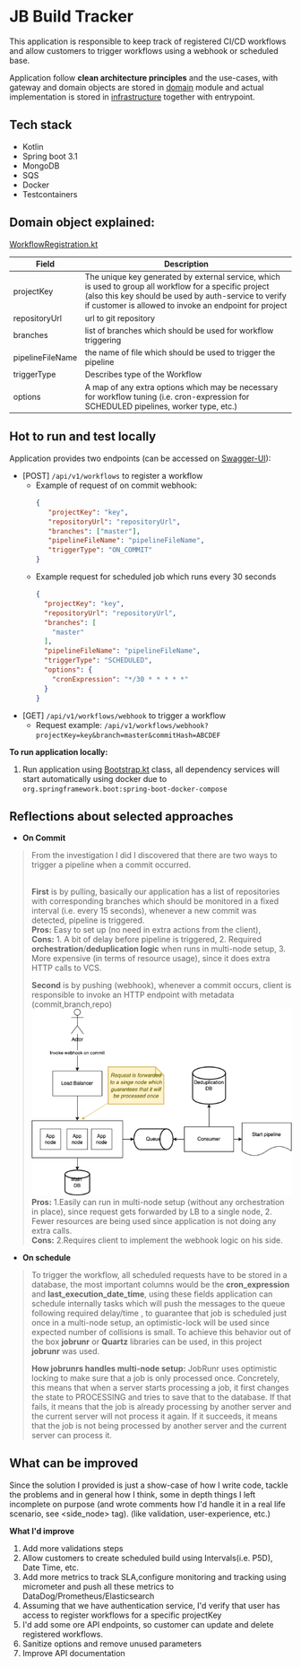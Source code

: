 # JB Build Tracker
This application is responsible to keep track of registered CI/CD workflows and 
allow customers to trigger workflows using a webhook or scheduled base.

Application follow **clean architecture principles** and the use-cases, with gateway and domain objects are stored in [domain](domain) module
and actual implementation is stored in [infrastructure](infrastructure) together with entrypoint.

## Tech stack
* Kotlin
* Spring boot 3.1
* MongoDB
* SQS
* Docker
* Testcontainers

## Domain object explained:
[WorkflowRegistration.kt](domain/src/main/kotlin/md/gvart/buildtracker/domain/entity/WorkflowRegistration.kt)

| Field            | Description                                                                                                                                                                                                               |
|------------------|---------------------------------------------------------------------------------------------------------------------------------------------------------------------------------------------------------------------------|
| projectKey       | The unique key generated by external service, which is used to group all workflow for a specific project (also this key should be used by auth-service to verify if customer is allowed to invoke an endpoint for project |
| repositoryUrl    | url to git repository                                                                                                                                                                                                     |
| branches         | list of branches which should be used for workflow triggering                                                                                                                                                             |
| pipelineFileName | the name of file which should be used to trigger the pipeline                                                                                                                                                             |
| triggerType      | Describes type of the Workflow                                                                                                                                                                                            |
| options          | A map of any extra options which may be necessary for workflow tuning (i.e. cron-expression for SCHEDULED pipelines, worker type, etc.)                                                                                   |
## Hot to run and test locally
Application provides two endpoints (can be accessed on [Swagger-UI](http://localhost:8080/documentation)):
- [POST] `/api/v1/workflows` to register a workflow
  - Example of request of on commit webhook:
    ```json
    {
       "projectKey": "key",
       "repositoryUrl": "repositoryUrl",
       "branches": ["master"],
       "pipelineFileName": "pipelineFileName",
       "triggerType": "ON_COMMIT"
    }
    ```
  - Example request for scheduled job which runs every 30 seconds 
    ```json
    {
      "projectKey": "key",
      "repositoryUrl": "repositoryUrl",
      "branches": [
        "master"
      ],
      "pipelineFileName": "pipelineFileName",
      "triggerType": "SCHEDULED",
      "options": {
        "cronExpression": "*/30 * * * * *"
      }
    }
    ```
- [GET] `/api/v1/workflows/webhook` to trigger a workflow
  - Request example: `/api/v1/workflows/webhook?projectKey=key&branch=master&commitHash=ABCDEF`

**To run application locally:**
1. Run application using [Bootstrap.kt](infrastructure/src/main/kotlin/md/gvart/buildtracker/Bootstrap.kt) class, all dependency services will start automatically using docker due to `org.springframework.boot:spring-boot-docker-compose`

## Reflections about selected approaches

* **On Commit**
> From the investigation I did I discovered that there are two ways to trigger a pipeline when a commit occurred.
> 
> <br>**First** is by pulling, basically our application has a list of repositories with corresponding branches which should be monitored 
> in a fixed interval (i.e. every 15 seconds), whenever a new commit was detected, pipeline is triggered.
> <br>**Pros:** Easy to set up (no need in extra actions from the client),
> <br>**Cons:** 1. A bit of delay before pipeline is triggered, 2. Required **orchestration**/**deduplication logic** when runs in multi-node setup, 3. More expensive (in terms of resource usage), since it does extra HTTP calls to VCS.
> 
> **Second** is by pushing (webhook), whenever a commit occurs, client is responsible to invoke an HTTP endpoint with metadata (commit,branch,repo)
> ![service_hld.png](docs/images/service_hld.png)
> <br>**Pros:** 1.Easily can run in multi-node setup (without any orchestration in place), since request gets forwarded by LB to a single node, 2. Fewer resources are being used since application is not doing any extra calls. 
> <br>**Cons:** 2.Requires client to implement the webhook logic on his side.

* **On schedule**
> To trigger the workflow, all scheduled requests have to be stored in a database, the most important columns 
> would be the **cron_expression** and **last_execution_date_time**, using these fields application can schedule internally tasks which will push the messages to the queue following required delay/time 
> , to guarantee that job is scheduled just once in a multi-node setup, an optimistic-lock will be used since expected number of collisions is small.
> To achieve this behavior out of the box **jobrunr** or **Quartz** libraries can be used, in this project **jobrunr** was used.
> 
> **How jobrunrs handles multi-node setup:**
> JobRunr uses optimistic locking to make sure that a job is only processed once. Concretely, this means that 
> when a server starts processing a job, it first changes the state to PROCESSING and tries to save that to the database. 
> If that fails, it means that the job is already processing by another server and the current server will not process it again.
> If it succeeds, it means that the job is not being processed by another server and the current server can process it.

## What can be improved
Since the solution I provided is just a show-case of how I write code, tackle the problems and in general how I think,
some in depth things I left incomplete on purpose (and wrote comments how I'd handle it in a real life scenario, see <side_node> tag). (like validation, user-experience, etc.) 

**What I'd improve**
1. Add more validations steps
2. Allow customers to create scheduled build using  Intervals(i.e. P5D), Date Time, etc.
3. Add more metrics to track SLA,configure monitoring and tracking using micrometer and push all these metrics to DataDog/Prometheus/Elasticsearch
4. Assuming that we have authentication service, I'd verify that user has access to register workflows for a specific projectKey
5. I'd add some ore API endpoints, so customer can update and delete registered workflows.
6. Sanitize options and remove unused parameters
7. Improve API documentation
 